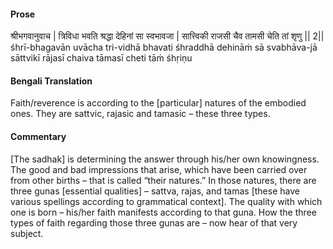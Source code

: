 #### Prose 

श्रीभगवानुवाच |
त्रिविधा भवति श्रद्धा देहिनां सा स्वभावजा |
सात्त्विकी राजसी चैव तामसी चेति तां शृणु || 2||
śhrī-bhagavān uvācha
tri-vidhā bhavati śhraddhā dehināṁ sā svabhāva-jā
sāttvikī rājasī chaiva tāmasī cheti tāṁ śhṛiṇu

 #### Bengali Translation 

Faith/reverence is according to the [particular] natures of the embodied ones. They are sattvic, rajasic and tamasic – these three types.

 #### Commentary 

[The sadhak] is determining the answer through his/her own knowingness. The good and bad impressions that arise, which have been carried over from other births – that is called “their natures.” In those natures, there are three gunas [essential qualities] – sattva, rajas, and tamas [these have various spellings according to grammatical context]. The quality with which one is born – his/her faith manifests according to that guna. How the three types of faith regarding those three gunas are – now hear of that very subject.